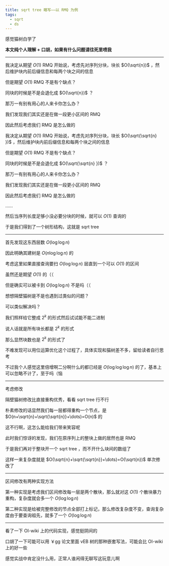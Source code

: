 ```yaml
---
title: sqrt tree 瞎写——以 RMQ 为例
tags:
  - sqrt
  - ds
---
```


感觉猫树白学了

**本文纯个人理解 + 口胡，如果有什么问题请往死里喷我**

***

我决定从期望 $O(1)$ RMQ 开始说，考虑先对序列分块，块长 $O(\sqrt{n})$ ，然后维护块内前后缀信息和每两个块之间的信息

但是期望 $O(1)$ RMQ 不是有个缺点？

同块的时候是不是会退化成 $O(\sqrt{n})$ ？

那万一有别有用心的人来卡你怎么办？

我们发现我们其实还是在做一段更小区间的 RMQ

因此然后考虑我们 RMQ 是怎么做的

我决定从期望 $O(1)$ RMQ 开始说，考虑先对序列分块，块长 $O(\sqrt{\sqrt{n} })$ ，然后维护块内前后缀信息和每两个块之间的信息

但是期望 $O(1)$ RMQ 不是有个缺点？

同块的时候是不是会退化成 $O(\sqrt{\sqrt{n} })$ ？

那万一有别有用心的人来卡你怎么办？

我们发现我们其实还是在做一段更小区间的 RMQ

因此然后考虑我们 RMQ 是怎么做的

……

然后当序列长度足够小没必要分块的时候，就可以 $O(1)$ 查询的

于是我们得到了一个树形结构，这就是 sqrt tree

***

首先发现这东西层数 $O(\log \log n)$

因此明确其建树是 $O(n\log \log n)$ 的

考虑这里如果直接查询要扫 $O(\log \log n)$ 层直到一个可以 $O(1)$ 的区间

虽然还是期望 $O(1)$ 的（（

但是确实可以被卡到 $O(\log \log n)$ 不是吗（（

想想隔壁猫树是不是也遇到过类似的问题？

可以类似解决吗？

我们照样给它整成 $2^k$ 的形式然后试试能不能二进制

说人话就是所有块长都是 $2^k$ 的形式

那么显然块数也是 $2^k$ 的形式了

不难发现可以用位运算优化这个过程了，具体实现和猫树差不多，留给读者自行思考

不过我个人感觉这里倍增啊二分啊什么的都已经是 $O(\log \log \log n)$ 的了，基本上可以忽略不计了，至于吗（恼

***

考虑修改

隔壁猫树修改比直接重构优秀，看看 sqrt tree 行不行

朴素修改的话显然我们每一层都得重构一个节点，是 $O(n+\sqrt{n}+\sqrt{\sqrt{n}}+\dots)=O(n)$ 的

这不行啊，这怎么能给我们带来笑容呢

此时我们惊讶的发现，我们在原序列上的整块上做的居然也是 RMQ

于是我们再对于整块开一个 sqrt tree ，而不开什么块间的数组了

这样一来复杂度就是 $O(\sqrt{n}+\sqrt{\sqrt{n}}+\dots)=O(\sqrt{n})$ 单次修改了

***

区间修改有两种实现方法

第一种实现是考虑我们区间修改每一层是两个散块，那么就对这 $O(1)$ 个散块暴力重构，复杂度就会多一个 $O(\log \log n)$

第二种实现是给被完整修改的节点全部打上标记，那么修改复杂度不变，查询复杂度由于要查询祖先，就多了一个 $O(\log \log n)$

***

看了一下 OI-wiki 上的代码实现，感觉挺阴间的

口胡了一下可能可以用 ￥gg 论文里面 vEB 树的那种嵌套写法，可能会比 OI-wiki 上的好一些

感觉实战中肯定没什么用，正常人谁闲得无聊写这玩意儿啊